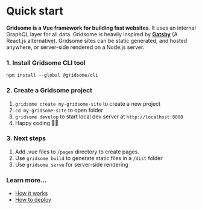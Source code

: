 # Quick start
**Gridsome is a Vue framework for building fast websites**. It uses an internal GraphQL layer for all data. Gridsome is heavily inspired by **[Gatsby](https://gatsbyjs.org)** (A React.js alternative). Gridsome sites can be static generated, and hosted anywhere, or server-side rendered on a Node.js server.


### 1. Install Gridsome CLI tool
`npm install --global @gridsome/cli`

### 2. Create a Gridsome project
1. `gridsome create my-gridsome-site` to create a new project </li>
2. `cd my-gridsome-site` to open folder
3. `gridsome develop` to start local dev server at `http://localhost:8080`
4. Happy coding 🎉🙌

### 3. Next steps
1. Add .vue files to `/pages` directory to create pages.
2. Use `gridsome build` to generate static files in a `/dist` folder
3. Use `gridsome serve` for server-side rendering


### Learn more...

- [How it works](/docs/how-it-works)
- [How to deploy](/docs/deployment)